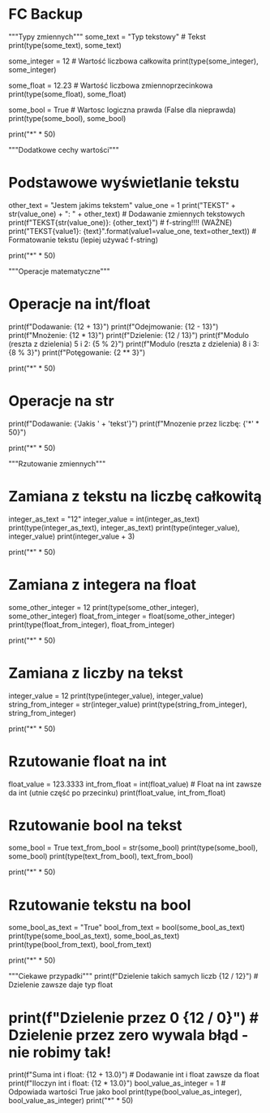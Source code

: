 # FC Backup
"""Typy zmiennych"""
some_text = "Typ tekstowy"  # Tekst
print(type(some_text), some_text)

some_integer = 12  # Wartość liczbowa całkowita
print(type(some_integer), some_integer)

some_float = 12.23  # Wartość liczbowa zmiennoprzecinkowa
print(type(some_float), some_float)

some_bool = True  # Wartosc logiczna prawda (False dla nieprawda)
print(type(some_bool), some_bool)

print("*" * 50)

"""Dodatkowe cechy wartości"""
# Podstawowe wyświetlanie tekstu
other_text = "Jestem jakims tekstem"
value_one = 1
print("TEKST" + str(value_one) + ": " + other_text)  # Dodawanie zmiennych tekstowych
print(f"TEKST{str(value_one)}: {other_text}")  # f-string!!!! (WAŻNE)
print("TEKST{value1}: {text}".format(value1=value_one, text=other_text))  # Formatowanie tekstu (lepiej używać f-string)

print("*" * 50)

"""Operacje matematyczne"""
# Operacje na int/float
print(f"Dodawanie: {12 + 13}")
print(f"Odejmowanie: {12 - 13}")
print(f"Mnożenie: {12 * 13}")
print(f"Dzielenie: {12 / 13}")
print(f"Modulo (reszta z dzielenia) 5 i 2: {5 % 2}")
print(f"Modulo (reszta z dzielenia) 8 i 3: {8 % 3}")
print(f"Potęgowanie: {2 ** 3}")

print("*" * 50)

# Operacje na str
print(f"Dodawanie: {'Jakis ' + 'tekst'}")
print(f"Mnozenie przez liczbę: {'*' * 50}")

print("*" * 50)

"""Rzutowanie zmiennych"""
# Zamiana z tekstu na liczbę całkowitą
integer_as_text = "12"
integer_value = int(integer_as_text)
print(type(integer_as_text), integer_as_text)
print(type(integer_value), integer_value)
print(integer_value + 3)

print("*" * 50)

# Zamiana z integera na float
some_other_integer = 12
print(type(some_other_integer), some_other_integer)
float_from_integer = float(some_other_integer)
print(type(float_from_integer), float_from_integer)

print("*" * 50)

# Zamiana z liczby na tekst
integer_value = 12
print(type(integer_value), integer_value)
string_from_integer = str(integer_value)
print(type(string_from_integer), string_from_integer)

print("*" * 50)

# Rzutowanie float na int
float_value = 123.3333
int_from_float = int(float_value)  # Float na int zawsze da int (utnie część po przecinku)
print(float_value, int_from_float)

# Rzutowanie bool na tekst
some_bool = True
text_from_bool = str(some_bool)
print(type(some_bool), some_bool)
print(type(text_from_bool), text_from_bool)

print("*" * 50)

# Rzutowanie tekstu na bool
some_bool_as_text = "True"
bool_from_text = bool(some_bool_as_text)
print(type(some_bool_as_text), some_bool_as_text)
print(type(bool_from_text), bool_from_text)

print("*" * 50)

"""Ciekawe przypadki"""
print(f"Dzielenie takich samych liczb {12 / 12}")  # Dzielenie zawsze daje typ float
# print(f"Dzielenie przez 0 {12 / 0}")  # Dzielenie przez zero wywala błąd - nie robimy tak!
print(f"Suma int i float: {12 + 13.0}")  # Dodawanie int i float zawsze da float
print(f"Iloczyn int i float: {12 * 13.0}")
bool_value_as_integer = 1  # Odpowiada wartości True jako bool
print(type(bool_value_as_integer), bool_value_as_integer)
print("*" * 50)
